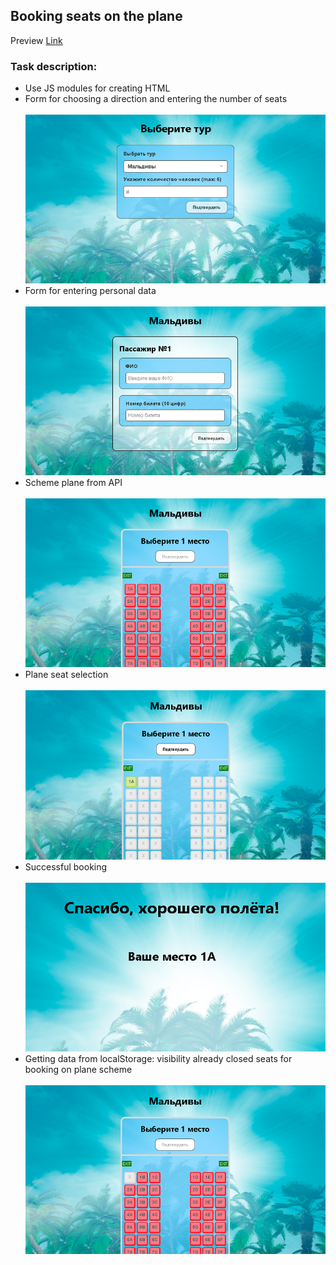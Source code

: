 ## Booking seats on the plane
Preview [Link](https://kirill8210.github.io/booking_seats/)
### Task description:
- Use JS modules for creating HTML
- Form for choosing a direction and entering the number of seats<br><br>
![plane01](img/slide1.png)
- Form for entering personal data<br><br>
![plane02](img/slide2.png)
- Scheme plane from API<br><br>
![plane03](img/slide3.png)
- Plane seat selection<br><br>
![plane04](img/slide4.png)
- Successful booking<br><br>
![plane05](img/slide5.png)
- Getting data from localStorage: visibility already closed seats for
   booking on plane scheme<br><br>
![plane06](img/slide6.png)